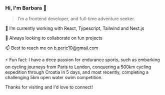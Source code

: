 ### Hi, I'm Barbara 👋

 > I'm a frontend developer, and full-time adventure seeker. 

🔭 I’m currently working with React, Typescript, Tailwind and Next.js

👯 Always looking to collaborate on fun projects

📫 Best to reach me on b.peric10@gmail.com

⚡ Fun fact: I have a deep passion for endurance sports, such as embarking on cycling journeys from Paris to London, conquering a 500km cycling expedition through Croatia in 5 days, and most recently, completing a challenging 5km open water swim competition.


Thanks for visiting and I'd love to connect!
<!--
**barbaraperic/barbaraperic** is a ✨ _special_ ✨ repository because its `README.md` (this file) appears on your GitHub profile.

Here are some ideas to get you started:

- 🔭 I’m currently working on ...
- 🌱 I’m currently learning ...
- 👯 I’m looking to collaborate on ...
- 🤔 I’m looking for help with ...
- 💬 Ask me about ...
- 📫 How to reach me: ...
- 😄 Pronouns: ...
- : ...
-->
